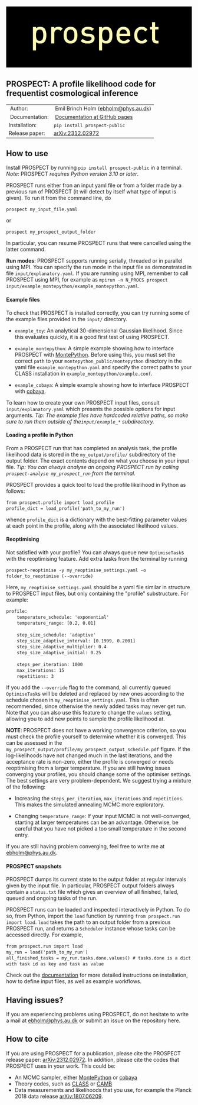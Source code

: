 ![prospect logo](/doc/logo.png "")

## PROSPECT: A profile likelihood code for frequentist cosmological inference
| | |
| ----- | ----- |
| Author: | Emil Brinch Holm (ebholm@phys.au.dk) |
| Documentation: | [Documentation at GitHub pages](https://aarhuscosmology.github.io/prospect/index.html) |
| Installation: | `pip install prospect-public` |
| Release paper: | [arXiv:2312.02972](https://arxiv.org/abs/2312.02972) |

## How to use

Install PROSPECT by running `pip install prospect-public` in a terminal. *Note:* PROSPECT *requires Python version 3.10 or later*. 

PROSPECT runs either fron an input yaml file or from a folder made by a previous run of PROSPECT (it will detect by itself what type of input is given). To run it from the command line, do 
```
prospect my_input_file.yaml
``` 
or 
```
prospect my_prospect_output_folder
```
In particular, you can resume PROSPECT runs that were cancelled using the latter command. 

**Run modes**: PROSPECT supports running serially, threaded or in parallel using MPI. You can specify the run mode in the input file as demonstrated in file `input/explanatory.yaml`. If you are running using MPI, remember to call PROSPECT using MPI, for example as `mpirun -n N_PROCS prospect input/example_montepython/example_montepython.yaml`. 

#### Example files

To check that PROSPECT is installed correctly, you can try running some of the example files provided in the `input/` directory.

* `example_toy`: An analytical 30-dimensional Gaussian likelihood. Since this evaluates quickly, it is a good first test of using PROSPECT.

* `example_montepython`: A simple example showing how to interface PROSPECT with [MontePython](https://github.com/brinckmann/montepython_public). Before using this, you must set the correct `path` to your `montepython_public/montepython` directory in the yaml file `example_montepython.yaml` and specify the correct paths to your CLASS installation in `example_montepython/example.conf`. 

* `example_cobaya`: A simple example showing how to interface PROSPECT with [cobaya](https://github.com/CobayaSampler/cobaya). 

To learn how to create your own PROSPECT input files, consult `input/explanatory.yaml` which presents the possible options for input arguments. *Tip: The example files have hardcoded relative paths, so make sure to run them outside of the`input/example_*` subdirectory.*

#### Loading a profile in Python

From a PROSPECT run that has completed an analysis task, the profile likelihood data is stored in the `my_output/profile/` subdirectory of the output folder. The exact contents depend on what you choose in your input file. *Tip: You can always analyse an ongoing PROSPECT run by calling `prospect-analyse my_prospect_run` from the terminal.*

PROSPECT provides a quick tool to load the profile likelihood in Python as follows:
```
from prospect.profile import load_profile
profile_dict = load_profile('path_to_my_run')
```
whence `profile_dict` is a dictionary with the best-fitting parameter values at each point in the profile, along with the associated likelihood values. 

#### Reoptimising

Not satisfied with your profile? You can always queue new `OptimiseTask`s with the reoptimising feature. Add extra tasks from the terminal by running
```
prospect-reoptimise -y my_reoptimise_settings.yaml -o folder_to_reoptimise (--override)
```
Here, `my_reoptimise_settings.yaml` should be a yaml file similar in structure to PROSPECT input files, but only containing the "profile" substructure. For example:
```
profile:
    temperature_schedule: 'exponential'
    temperature_range: [0.2, 0.01]

    step_size_schedule: 'adaptive'
    step_size_adaptive_interval: [0.1999, 0.2001]
    step_size_adaptive_multiplier: 0.4
    step_size_adaptive_initial: 0.25

    steps_per_iteration: 1000
    max_iterations: 15
    repetitions: 3
```
If you add the `--override` flag to the command, all currently queued `OptimiseTask`s will be deleted and replaced by new ones according to the schedule chosen in `my_reoptimise_settings.yaml`. This is often recommended, since otherwise the newly added tasks may never get run. Note that you can also use this feature to change the `values` setting, allowing you to add new points to sample the profile likelihood at.

**NOTE**: PROSPECT does not have a working convergence criterion, so you must check the profile yourself to determine whether it is converged. This can be assessed in the `my_prospect_output/profile/my_prospect_output_schedule.pdf` figure. If the log-likelihoods have not changed much in the last iterations, and the acceptance rate is non-zero, either the profile is converged or needs reoptimising from a larger temperature. If you are still having issues converging your profiles, you should change some of the optimiser settings. The best settings are very problem-dependent. We suggest trying a mixture of the following:

* Increasing the `steps_per_iteration`, `max_iterations` and `repetitions`. This makes the simulated annealing MCMC more exploratory.

* Changing `temperature_range`: If your input MCMC is not well-converged, starting at larger temperatures can be an advantage. Otherwise, be careful that you have not picked a too small temperature in the second entry.

If you are still having problem converging, feel free to write me at ebholm@phys.au.dk.

#### PROSPECT snapshots

PROSPECT dumps its current state to the output folder at regular intervals given by the input file. In particular, PROSPECT output folders always contain a `status.txt` file which gives an overview of all finished, failed, queued and ongoing tasks of the run. 

PROSPECT runs can be loaded and inspected interactively in Python. To do so, from Python, import the `load` function by running `from prospect.run import load`. `load` takes the path to an output folder from a previous PROSPECT run, and returns a `Scheduler` instance whose tasks can be accessed directly. For example,
```
from prospect.run import load 
my_run = load('path_to_my_run')
all_finished_tasks = my_run.tasks.done.values() # tasks.done is a dict with task id as key and task as value
```


Check out the [documentation](https://aarhuscosmology.github.io/prospect/index.html) for more detailed instructions on installation, how to define input files, as well as example workflows.

## Having issues?
If you are experiencing problems using PROSPECT, do not hesitate to write a mail at ebholm@phys.au.dk or submit an issue on the repository here.

## How to cite 
If you are using PROSPECT for a publication, please cite the PROSPECT release paper: [arXiv:2312.02972](https://arxiv.org/abs/2312.02972). In addition, please cite the codes that PROSPECT uses in your work. This could be:
* An MCMC sampler, either [MontePython](https://github.com/brinckmann/montepython_public) or [cobaya](https://github.com/CobayaSampler/cobaya)
* Theory codes, such as [CLASS](https://github.com/lesgourg/class_public) or [CAMB](https://github.com/cmbant/CAMB)
* Data measurements and likelihoods that you use, for example the Planck 2018 data release [arXiv:1807.06209](https://arxiv.org/abs/1807.06209).
